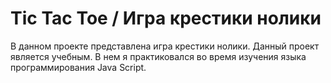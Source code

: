 # Tic Tac Toe  / Игра крестики нолики

В данном проекте представлена игра крестики  нолики. Данный проект является учебным.
В нем я практиковался во время изучения языка программирования Java Script.